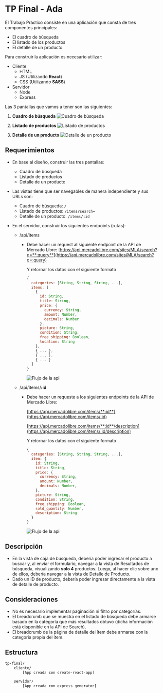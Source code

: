 # TP Final - Ada

El Trabajo Práctico consiste en una aplicación que consta de tres componentes principales:
* El cuadro de búsqueda
* El listado de los productos
* El detalle de un producto

Para construir la aplicación es necesario utilizar:
* Cliente
  * HTML
  * JS (Utilizando **React**)
  * CSS (Utilizando **SASS**)
* Servidor
  * Node
  * Express

Las 3 pantallas que vamos a tener son las siguientes:
1. **Cuadro de búsqueda**
![Cuadro de búsqueda](https://file-hwhxygmpvr.now.sh/)

2. **Listado de productos**
![Listado de productos](https://file-kcceuwuheb.now.sh/)

3. **Detalle de un producto**
![Detalle de un producto](https://file-yvkiahaere.now.sh/)


## Requerimientos

* En base al diseño, construir las tres pantallas:
  * Cuadro de búsqueda
  * Listado de productos
  * Detalle de un producto


* Las vistas tiene que ser navegables de manera independiente y sus URLs son:
  * Cuadro de búsqueda: `/`
  * Listado de productos: `/items?search=`
  * Detalle de un producto: `/items/:id`


* En el servidor, construir los siguientes endpoints (rutas):
  * /api/items
    * Debe hacer un request al siguiente endpoint de la API de Mercado Libre: [https://api.mercadolibre.com/sites/MLA/search?q=**:query**](https://api.mercadolibre.com/sites/MLA/search?q=:query)

      Y retornar los datos con el siguiente formato
      ```js
      {
        categories: [String, String, String, ...],
        items: [
          {
            id: String,
            title: String,
            price: {
              currency: String,
              amount: Number,
              decimals: Number
            },
            picture: String,
            condition: String,
            free_shipping: Boolean,
            location: String
          },
          { ... },
          { ... },
          { ... }
        ]
      }
      ```

      ![Flujo de la api](https://file-vaajnrhura.now.sh/)

  * /api/items/**:id**
    * Debe hacer un requeste a los siguientes endpoints de la API de Mercado Libre:

      [https://api.mercadolibre.com/items/**:id**](https://api.mercadolibre.com/items/:id)

      [https://api.mercadolibre.com/items/**:id**/description](https://api.mercadolibre.com/items/:id/description)

      Y retornar los datos con el siguiente formato
      ```js
      {
        categories: [String, String, String, ...],
        item: {
          id: String,
          title: String,
          price: {
            currency: String,
            amount: Number,
            decimals: Number,
          },
          picture: String,
          condition: String,
          free_shipping: Boolean,
          sold_quantity: Number,
          description: String
        }
      }
      ```

      ![Flujo de la api](https://file-bnzgvjulhc.now.sh/)

## Descripción

* En la vista de caja de búsqueda, debería poder ingresar el producto a buscar y, al enviar el formulario, navegar a la vista de Resultados de búsqueda, visualizando **solo 4** productos. Luego, al hacer clic sobre uno de ellos, debería navegar a la vista de Detalle de Producto.
* Dado un ID de producto, debería poder ingresar directamente a la vista de detalle de producto.

## Consideraciones

* No es necesario implementar paginación ni filtro por categorías.
* El breadcrumb que se muestra en el listado de búsqueda debe armarse basado en la categoría que más resultados obtuvo (dicha información está disponible en la API de Search).
* El breadcrumb de la página de detalle del ítem debe armarse con la categoría propia del ítem.

## Estructura
  ```bash
  tp-final/
      cliente/
          [App creada con create-react-app]

      servidor/
          [App creada con express generator]
  ```